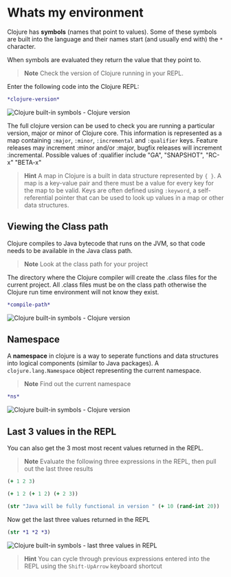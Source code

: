 # Whats my environment

  Clojure has **symbols** (names that point to values).  Some of these symbols are built into the language and their names start (and usually end with) the `*` character.

  When symbols are evaluated they return the value that they point to.


> **Note** Check the version of Clojure running in your REPL.  

  Enter the following code into the Clojure REPL:
  
```clojure
*clojure-version*
```

![Clojure built-in symbols - Clojure version](../images/clojure-lein-repl-symbols-clojure-version.png)

  The full clojure version can be used to check you are running a particular version, major or minor of Clojure core.  This information is represented as a map containing `:major`, `:minor`, `:incremental` and `:qualifier` keys.    Feature releases may increment :minor and/or :major, bugfix releases will increment :incremental.  Possible values of :qualifier include "GA", "SNAPSHOT", "RC-x" "BETA-x"

> **Hint** A map in Clojure is a built in data structure represented by `{ }`. A map is a key-value pair and there must be a value for every key for the map to be valid.  Keys are often defined using `:keyword`, a self-referential pointer that can be used to look up values in a map or other data structures.


## Viewing the Class path

  Clojure compiles to Java bytecode that runs on the JVM, so that code needs to be available in the Java class path.

> **Note** Look at the class path for your project

  The directory where the Clojure compiler will create the .class files for the current project.  All .class files must be on the class path otherwise the Clojure run time environment will not know they exist.


```clojure
*compile-path*
```

![Clojure built-in symbols - Clojure version](../images/clojure-lein-repl-symbols-compile-path.png)


## Namespace

  A **namespace** in clojure is a way to seperate functions and data structures into logical components (similar to Java packages).  A `clojure.lang.Namespace` object representing the current namespace.
  
> **Note** Find out the current namespace 

```clojure
*ns*
```
![Clojure built-in symbols - Clojure version](../images/clojure-lein-repl-symbols-namespace.png)

## Last 3 values in the REPL

  You can also get the 3 most most recent values returned in the REPL.  
  
> **Note** Evaluate the following three expressions in the REPL, then pull out the last three results
  
```clojure
(+ 1 2 3)

(+ 1 2 (+ 1 2) (+ 2 3))

(str "Java will be fully functional in version " (+ 10 (rand-int 20))
```

  Now get the last three values returned in the REPL

```clojure
(str *1 *2 *3)
```

![Clojure built-in symbols - last three values in REPL](../images/clojure-lein-repl-symbols-last-3-values.png)


> **Hint** You can cycle through previous expressions entered into the REPL using the `Shift-UpArrow` keyboard shortcut
